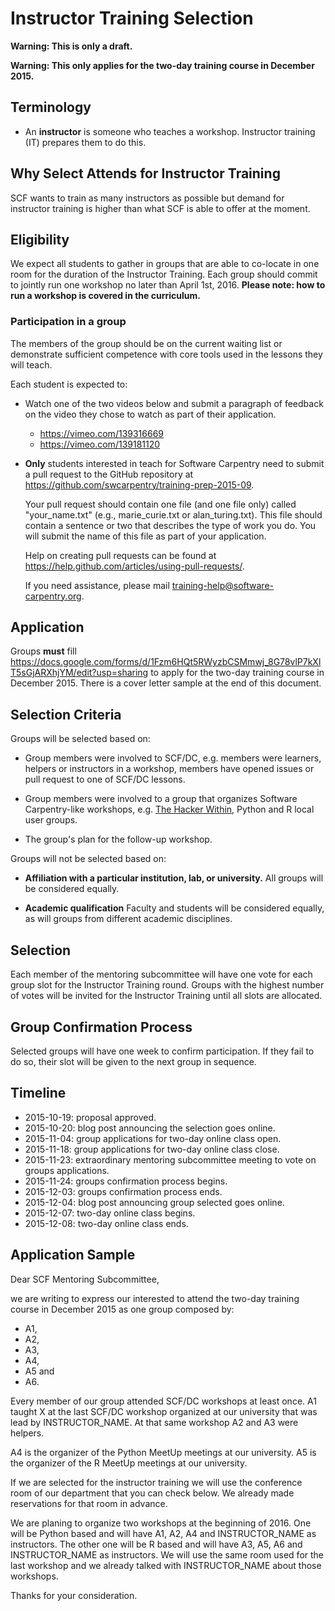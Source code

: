 # Instructor Training Selection

**Warning: This is only a draft.**

**Warning: This only applies for the two-day training course in December 2015.**

## Terminology

-   An **instructor** is someone who teaches a workshop.
    Instructor training (IT) prepares them to do this.

## Why Select Attends for Instructor Training

SCF wants to train as many instructors as possible
but demand for instructor training is higher than what SCF is able to offer
at the moment.

## Eligibility

We expect all students to gather in groups
that are able to co-locate in one room for the duration of the Instructor Training.
Each group should commit to jointly run one workshop no later than April 1st, 2016.
**Please note: how to run a workshop is covered in the curriculum.**

### Participation in a group

The members of the group should be on the current waiting list
or
demonstrate sufficient competence with core tools used in the lessons they will teach.

Each student is expected to:

-   Watch one of the two videos below
    and submit a paragraph of feedback on the video they chose to watch
    as part of their application.

    - https://vimeo.com/139316669
    - https://vimeo.com/139181120

-   **Only** students interested in teach for Software Carpentry need to
    submit a pull request to the GitHub repository at
    https://github.com/swcarpentry/training-prep-2015-09.

    Your pull request should contain one file (and one file only) called
    "your_name.txt" (e.g., marie_curie.txt or alan_turing.txt). This file
    should contain a sentence or two that describes the type of work you do.
    You will submit the name of this file as part of your application.

    Help on creating pull requests can be found at
    https://help.github.com/articles/using-pull-requests/.

    If you need assistance, please mail training-help@software-carpentry.org.

## Application

Groups **must** fill
https://docs.google.com/forms/d/1Fzm6HQt5RWyzbCSMmwj_8G78vlP7kXlT5sGjARXhjYM/edit?usp=sharing
to apply for the two-day training course in December 2015.
There is a cover letter sample at the end of this document.

## Selection Criteria

Groups will be selected based on:

-   Group members were involved to SCF/DC,
    e.g. members were learners, helpers or instructors in a workshop,
    members have opened issues or pull request to one of SCF/DC lessons.

-   Group members were involved to a group that organizes Software Carpentry-like workshops,
    e.g. [The Hacker Within](https://thehackerwithin.github.com/),
    Python and R local user groups.

-   The group's plan for the follow-up workshop.

Groups will not be selected based on:

-   **Affiliation with a particular institution, lab, or university.**
    All groups will be considered equally.

-   **Academic qualification**
    Faculty and students will be considered equally,
    as will groups from different academic disciplines.

## Selection

Each member of the mentoring subcommittee
will have one vote for each group slot for the Instructor Training round.
Groups with the highest number of votes will be invited for the Instructor Training
until all slots are allocated.

## Group Confirmation Process

Selected groups will have one week to confirm participation.
If they fail to do so,
their slot will be given to the next group in sequence.

## Timeline

-   2015-10-19: proposal approved.
-   2015-10-20: blog post announcing the selection goes online.
-   2015-11-04: group applications for two-day online class open.
-   2015-11-18: group applications for two-day online class close.
-   2015-11-23: extraordinary mentoring subcommittee meeting to vote on groups applications.
-   2015-11-24: groups confirmation process begins.
-   2015-12-03: groups confirmation process ends.
-   2015-12-04: blog post announcing group selected goes online.
-   2015-12-07: two-day online class begins.
-   2015-12-08: two-day online class ends.

## Application Sample

Dear SCF Mentoring Subcommittee,

we are writing to express our interested
to attend the two-day training course in December 2015
as one group composed by:

-   A1,
-   A2,
-   A3,
-   A4,
-   A5 and
-   A6.

Every member of our group attended SCF/DC workshops at least once.
A1 taught X at the last SCF/DC workshop organized at our university
that was lead by INSTRUCTOR_NAME.
At that same workshop A2 and A3 were helpers.

A4 is the organizer of the Python MeetUp meetings at our university.
A5 is the organizer of the R MeetUp meetings at our university.

If we are selected for the instructor training
we will use the conference room of our department
that you can check below.
We already made reservations for that room
in advance.

We are planing to organize two workshops at the beginning of 2016.
One will be Python based and will have A1, A2, A4 and INSTRUCTOR_NAME
as instructors.
The other one will be R based and will have A3, A5, A6 and INSTRUCTOR_NAME
as instructors.
We will use the same room used for the last workshop
and we already talked with INSTRUCTOR_NAME about those workshops.

Thanks for your consideration.
